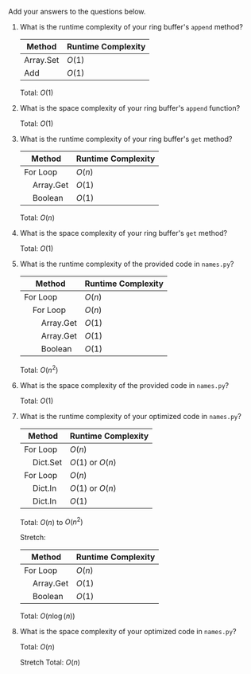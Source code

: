 Add your answers to the questions below.

1. What is the runtime complexity of your ring buffer's `append` method?

    | Method | Runtime Complexity |
    | --- | --- |
    | Array.Set | $O(1)$ |
    | Add | $O(1)$ |

    Total: $O(1)$

2. What is the space complexity of your ring buffer's `append` function?

    Total: $O(1)$

3. What is the runtime complexity of your ring buffer's `get` method?

    | Method | Runtime Complexity |
    | --- | --- |
    | For Loop | $O(n)$ |
    | &nbsp;&nbsp;&nbsp;&nbsp;Array.Get | $O(1)$ |
    | &nbsp;&nbsp;&nbsp;&nbsp;Boolean | $O(1)$ |

    Total: $O(n)$

4. What is the space complexity of your ring buffer's `get` method?

    Total: $O(1)$

5. What is the runtime complexity of the provided code in `names.py`?

    | Method | Runtime Complexity |
    | --- | --- |
    | For Loop | $O(n)$ |
    | &nbsp;&nbsp;&nbsp;&nbsp;For Loop | $O(n)$ |
    | &nbsp;&nbsp;&nbsp;&nbsp;&nbsp;&nbsp;&nbsp;&nbsp;Array.Get | $O(1)$ |
    | &nbsp;&nbsp;&nbsp;&nbsp;&nbsp;&nbsp;&nbsp;&nbsp;Array.Get | $O(1)$ |
    | &nbsp;&nbsp;&nbsp;&nbsp;&nbsp;&nbsp;&nbsp;&nbsp;Boolean | $O(1)$ |

    Total: $O(n^2)$

6. What is the space complexity of the provided code in `names.py`?

    Total: $O(1)$

7. What is the runtime complexity of your optimized code in `names.py`?

    | Method | Runtime Complexity |
    | --- | --- |
    | For Loop | $O(n)$ |
    | &nbsp;&nbsp;&nbsp;&nbsp;Dict.Set | $O(1)$ or $O(n)$ |
    | For Loop | $O(n)$ |
    | &nbsp;&nbsp;&nbsp;&nbsp;Dict.In | $O(1)$ or $O(n)$ |
    | &nbsp;&nbsp;&nbsp;&nbsp;Dict.In | $O(1)$ |

    Total: $O(n)$ to $O(n^2)$

    Stretch:

    | Method | Runtime Complexity |
    | --- | --- |
    | For Loop | $O(n)$ |
    | &nbsp;&nbsp;&nbsp;&nbsp;Array.Get | $O(1)$ |
    | &nbsp;&nbsp;&nbsp;&nbsp;Boolean | $O(1)$ |

    Total: $O(n \log(n))$

8. What is the space complexity of your optimized code in `names.py`?

    Total: $O(n)$

    Stretch Total: $O(n)$
